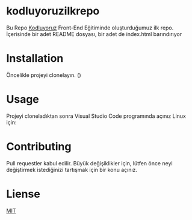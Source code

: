 # kodluyoruzilkrepo
Bu Repo [Kodluyoruz]((https://www.kodluyoruz.org/)) Front-End Eğitiminde oluşturduğumuz ilk repo. İçerisinde bir adet 
README dosyası, bir adet de index.html barındırıyor
# Installation
Öncelikle projeyi clonelayın. ()
```  ```
# Usage
Projeyi cloneladıktan sonra Visual Studio Code programında açınız
Linux için:
``` ```
# Contributing
Pull requestler kabul edilir. Büyük değişiklikler için, lütfen önce neyi değiştirmek istediğinizi tartışmak için bir konu açınız.
# Liense
[MIT](https://mit-license.org/)
